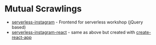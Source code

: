 # Mutual Scrawlings

- [serverless-instagram](serverless-instagram) - Frontend for serverless workshop (jQuery based)
- [serverless-instagram-react](serverless-instagram-react) - same as above but created with [create-react-app](https://github.com/facebook/create-react-app#creating-an-app)
